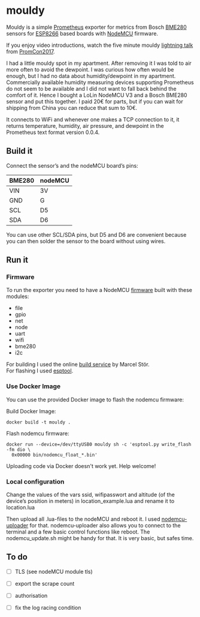 # mouldy

Mouldy is a simple [Prometheus](https://prometheus.io/docs/introduction/overview/) exporter for metrics from Bosch [BME280](https://www.bosch-sensortec.com/bst/products/all_products/bme280) sensors for [ESP8266](http://espressif.com/products/hardware/esp8266ex/overview/) based boards with [NodeMCU](https://nodemcu.readthedocs.io/en/master/) firmware. 

If you enjoy video introductions, watch the five minute mouldy [lightning talk](https://www.youtube.com/watch?v=Mk9xWqML5mA) from [PromCon2017](https://promcon.io/2017-munich).

I had a little mouldy spot in my apartment. After removing it I was told to air more often to avoid the dewpoint. I was curious how often would be enough, but I had no data about humidity/dewpoint in my apartment. Commercially available humidity measuring devices supporting Prometheus do not seem to be available and I did not want to fall back behind the comfort of it. Hence I bought a LoLin NodeMCU V3 and a Bosch BME280 sensor and put this together. I paid 20€ for parts, but if you can wait for shipping from China you can reduce that sum to 10€.

It connects to WiFi and whenever one makes a TCP connection to it, it returns temperature, humidity, air pressure, and dewpoint in the Prometheus text format version 0.0.4.

## Build it

Connect the sensor’s and the nodeMCU board’s pins:

BME280 | nodeMCU
------ | -------
VIN | 3V
GND | G
SCL | D5
SDA | D6

You can use other SCL/SDA pins, but D5 and D6 are convenient because you can then solder the sensor to the board without using wires.

## Run it

### Firmware

To run the exporter you need to have a NodeMCU [firmware](https://nodemcu.readthedocs.io/en/master/en/build/) built with these modules:

- file
- gpio
- net
- node
- uart
- wifi
- bme280
- i2c

For building I used the online [build service](https://nodemcu-build.com/) by Marcel Stör.  
For flashing I used [esptool](https://github.com/espressif/esptool).

### Use Docker Image
You can use the provided Docker image to flash the nodemcu firmware:

Build Docker Image:

```
docker build -t mouldy .
```

Flash nodemcu firmware:

```
docker run --device=/dev/ttyUSB0 mouldy sh -c 'esptool.py write_flash -fm dio \
  0x00000 bin/nodemcu_float_*.bin'
```

Uploading code via Docker doesn't work yet. Help welcome!

### Local configuration

Change the values of the vars ssid, wifipasswort and altitude (of the device’s position in meters) in location_example.lua and rename it to location.lua

Then upload all .lua-files to the nodeMCU and reboot it. I used [nodemcu-uploader](https://github.com/kmpm/nodemcu-uploader) for that. nodemcu-uploader also allows you to connect to the terminal and a few basic control functions like reboot. The nodemcu_update.sh might be handy for that. It is very basic, but safes time.

## To do

- [ ] TLS (see nodeMCU module tls)
- [ ] export the scrape count
- [ ] authorisation
- [ ] fix the log racing condition

